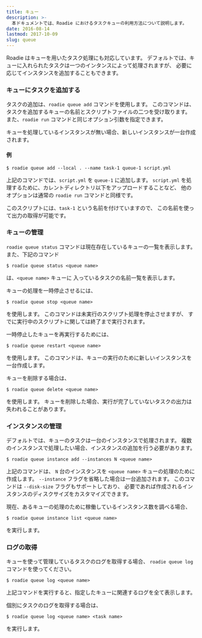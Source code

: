 ```yaml
---
title: キュー
description: >-
  本ドキュメントでは、Roadie におけるタスクキューの利用方法について説明します。
date: 2016-08-14
lastmod: 2017-10-09
slug: queue
---
```

Roadie はキューを用いたタスク処理にも対応しています。
デフォルトでは、キューに入れられたタスクは一つのインタンスによって処理されますが、
必要に応じてインスタンスを追加することもできます。


### キューにタスクを追加する
タスクの追加は、`roadie queue add` コマンドを使用します。
このコマンドは、タスクを追加するキューの名前とスクリプトファイルの二つを受け取ります。
また、`roadie run` コマンドと同じオプション引数を指定できます。

キューを処理しているインスタンスが無い場合、新しいインスタンスが一台作成されます。

#### 例
```shell
$ roadie queue add --local . --name task-1 queue-1 script.yml
```

上記のコマンドでは、`script.yml` を `queue-1` に追加します。
`script.yml` を処理するために、カレントディレクトリ以下をアップロードすることなど、
他のオプションは通常の `roadie run` コマンドと同様です。

このスクリプトには、`task-1` という名前を付けていますので、
この名前を使って出力の取得が可能です。


### キューの管理
`roadie queue status` コマンドは現在存在しているキューの一覧を表示します。
また、下記のコマンド

```shell
$ roadie queue status <queue name>
```
は、`<queue name>` キューに
入っているタスクの名前一覧を表示します。

キューの処理を一時停止させるには、

```shell
$ roadie queue stop <queue name>
```

を使用します。
このコマンドは未実行のスクリプト処理を停止させますが、
すでに実行中のスクリプトに関しては終了まで実行されます。

一時停止したキューを再実行するためには、

```shell
$ roadie queue restart <queue name>
```

を使用します。
このコマンドは、キューの実行のために新しいインスタンスを一台作成します。

キューを削除する場合は、

```shell
$ roadie queue delete <queue name>
```

を使用します。
キューを削除した場合、実行が完了していないタスクの出力は失われることがあります。


### インスタンスの管理
デフォルトでは、キューのタスクは一台のインスタンスで処理されます。
複数のインスタンスで処理したい場合、インスタンスの追加を行う必要があります。

```shell
$ roadie queue instance add --instances N <queue name>
```

上記のコマンドは、
`N` 台のインスタンスを `<queue name>` キューの処理のために作成します。
`--instance` フラグを省略した場合は一台追加されます。
このコマンドは `--disk-size` フラグもサポートしており、
必要であれば作成されるインスタンスのディスクサイズをカスタマイズできます。

現在、あるキューの処理のために稼働しているインスタンス数を調べる場合、

```shell
$ roadie queue instance list <queue name>
```

を実行します。

### ログの取得
キューを使って管理しているタスクのログを取得する場合、
`roadie queue log` コマンドを使ってください。

```shell
$ roadie queue log <queue name>
```

上記コマンドを実行すると、指定したキューに関連するログを全て表示します。

個別にタスクのログを取得する場合は、

```shell
$ roadie queue log <queue name> <task name>
```

を実行します。
